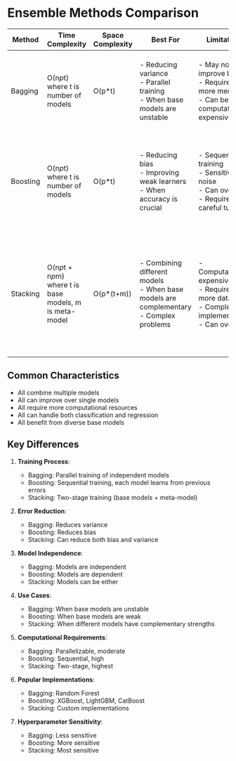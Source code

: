 # Ensemble Methods Comparison

| Method | Time Complexity | Space Complexity | Best For | Limitations | Advantages | Use Cases |
|--------|----------------|------------------|----------|-------------|------------|-----------|
| Bagging | O(n*p*t) where t is number of models | O(p*t) | - Reducing variance<br>- Parallel training<br>- When base models are unstable | - May not improve bias<br>- Requires more memory<br>- Can be computationally expensive | - Reduces overfitting<br>- Parallelizable<br>- Works with any base model<br>- Robust to outliers | - Random Forests<br>- Credit scoring<br>- Medical diagnosis<br>- Fraud detection |
| Boosting | O(n*p*t) where t is number of models | O(p*t) | - Reducing bias<br>- Improving weak learners<br>- When accuracy is crucial | - Sequential training<br>- Sensitive to noise<br>- Can overfit<br>- Requires careful tuning | - Often achieves best performance<br>- Can handle imbalanced data<br>- Automatic feature selection<br>- Good generalization | - XGBoost<br>- LightGBM<br>- CatBoost<br>- Adaboost |
| Stacking | O(n*p*t + n*p*m) where t is base models, m is meta-model | O(p*(t+m)) | - Combining different models<br>- When base models are complementary<br>- Complex problems | - Computationally expensive<br>- Requires more data<br>- Complex to implement<br>- Can overfit | - Leverages strengths of different models<br>- Can capture complex patterns<br>- Often better than individual models<br>- Flexible architecture | - Kaggle competitions<br>- Complex prediction tasks<br>- When accuracy is critical<br>- Multi-stage problems |

## Common Characteristics
- All combine multiple models
- All can improve over single models
- All require more computational resources
- All can handle both classification and regression
- All benefit from diverse base models

## Key Differences
1. **Training Process**:
   - Bagging: Parallel training of independent models
   - Boosting: Sequential training, each model learns from previous errors
   - Stacking: Two-stage training (base models + meta-model)

2. **Error Reduction**:
   - Bagging: Reduces variance
   - Boosting: Reduces bias
   - Stacking: Can reduce both bias and variance

3. **Model Independence**:
   - Bagging: Models are independent
   - Boosting: Models are dependent
   - Stacking: Models can be either

4. **Use Cases**:
   - Bagging: When base models are unstable
   - Boosting: When base models are weak
   - Stacking: When different models have complementary strengths

5. **Computational Requirements**:
   - Bagging: Parallelizable, moderate
   - Boosting: Sequential, high
   - Stacking: Two-stage, highest

6. **Popular Implementations**:
   - Bagging: Random Forest
   - Boosting: XGBoost, LightGBM, CatBoost
   - Stacking: Custom implementations

7. **Hyperparameter Sensitivity**:
   - Bagging: Less sensitive
   - Boosting: More sensitive
   - Stacking: Most sensitive 